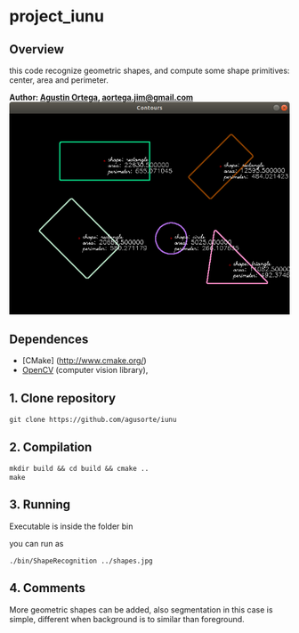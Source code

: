 # project_iunu


## Overview
this code recognize geometric shapes, and compute some shape primitives: center, area and perimeter.


**Author: [Agustin Ortega](https://github.com/agusorte), aortega.jim@gmail.com**
![project_selfdriving example: video](doc/output.png)

## Dependences

- [CMake] (http://www.cmake.org/) 
- [OpenCV](http://opencv.org/) (computer vision library),


## 1. Clone repository
	git clone https://github.com/agusorte/iunu


## 2. Compilation

	mkdir build && cd build && cmake ..
	make



## 3. Running

Executable is inside the folder bin

you can run as

	./bin/ShapeRecognition ../shapes.jpg




## 4. Comments

More geometric shapes can be added, also segmentation in this case is simple,  different when background is to similar than foreground.


